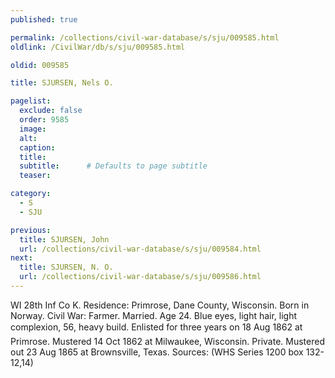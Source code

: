 ```yaml
---
published: true

permalink: /collections/civil-war-database/s/sju/009585.html
oldlink: /CivilWar/db/s/sju/009585.html

oldid: 009585

title: SJURSEN, Nels O.

pagelist:
  exclude: false
  order: 9585
  image: 
  alt:
  caption:
  title:
  subtitle:      # Defaults to page subtitle
  teaser:

category: 
  - S 
  - SJU

previous:
  title: SJURSEN, John
  url: /collections/civil-war-database/s/sju/009584.html  
next:
  title: SJURSEN, N. O.
  url: /collections/civil-war-database/s/sju/009586.html   
---
```

WI 28th Inf Co K. Residence: Primrose, Dane County, Wisconsin. Born in Norway. Civil War: Farmer. Married. Age 24. Blue eyes, light hair, light complexion, 5&#146;6&#148;, heavy build. Enlisted for three years on 18 Aug 1862 at Primrose. Mustered 14 Oct 1862 at Milwaukee, Wisconsin. Private. Mustered out 23 Aug 1865 at Brownsville, Texas. Sources: (WHS Series 1200 box 132-12,14)